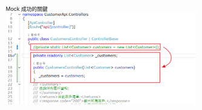 Mock 成功的關鍵
![1](https://github.com/jawa560/CustomerApiandTest/blob/master/CustomerApi/images/how_mock_ok.png?raw=true)
